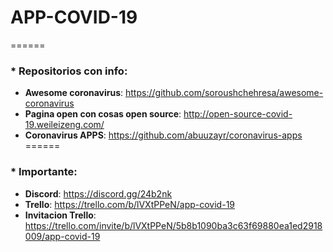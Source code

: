 # APP-COVID-19
======
### * **Repositorios con info**:
* **Awesome coronavirus**: https://github.com/soroushchehresa/awesome-coronavirus 
* **Pagina open con cosas open source**: http://open-source-covid-19.weileizeng.com/
* **Coronavirus APPS**: https://github.com/abuuzayr/coronavirus-apps
======
### * **Importante**:
* **Discord**: https://discord.gg/24b2nk
* **Trello**: https://trello.com/b/lVXtPPeN/app-covid-19
* **Invitacion Trello**: https://trello.com/invite/b/lVXtPPeN/5b8b1090ba3c63f69880ea1ed2918009/app-covid-19


